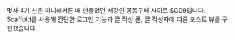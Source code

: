 멋사 4기 신촌 미니해커톤 때 만들었던 서강인 공동구매 사이트 SG09입니다. Scaffold를 사용해 간단한 로그인 기능과 글 작성 폼, 글 작성자에 따른 포스트 뷰를 구현했습니다.